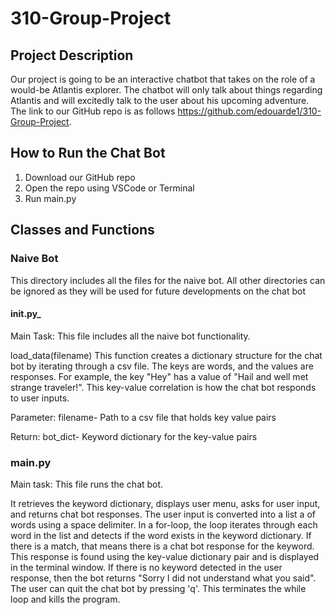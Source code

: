 # 310-Group-Project

## Project Description 

Our project is going to be an interactive chatbot that takes on the role of a would-be Atlantis explorer. The chatbot will only talk about things regarding Atlantis and will excitedly talk to the user about his upcoming adventure. The link to our GitHub repo is as follows https://github.com/edouarde1/310-Group-Project. 

## How to Run the Chat Bot 

1. Download our GitHub repo 
2. Open the repo using VSCode or Terminal 
3. Run main.py 

## Classes and Functions 

### Naive Bot 
This directory includes all the files for the naive bot. All other directories can be ignored as they will be used for future developments on the chat bot 

#### __init.py___ 
Main Task: This file includes all the naive bot functionality. 

load_data(filename)
This function creates a dictionary structure for the chat bot by iterating through a csv file. The keys are words, and the values are responses. For example, the key "Hey" has a value of "Hail and well met strange traveler!". This key-value correlation is how the chat bot responds to user inputs.

  Parameter:
  filename- Path to a csv file that holds key value pairs 

  Return: 
  bot_dict- Keyword dictionary for the key-value pairs

### main.py 
Main task: This file runs the chat bot. 

It retrieves the keyword dictionary, displays user menu, asks for user input, and returns chat bot responses. The user input is converted into a list a of words using a space delimiter. In a for-loop, the loop iterates through each word in the list and detects if the word exists in the keyword dictionary. If there is a match, that means there is a chat bot response for the keyword. This response is found using the key-value dictionary pair and is displayed in the terminal window. If there is no keyword detected in the user response, then the bot returns "Sorry I did not understand what you said". The user can quit the chat bot by pressing 'q'. This terminates the while loop and kills the program.



